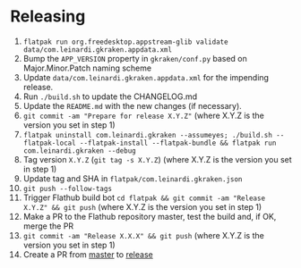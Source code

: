# Releasing

1. `flatpak run org.freedesktop.appstream-glib validate data/com.leinardi.gkraken.appdata.xml`
2. Bump the `APP_VERSION` property in `gkraken/conf.py` based on Major.Minor.Patch naming scheme
3. Update `data/com.leinardi.gkraken.appdata.xml` for the impending release.
4. Run `./build.sh` to update the CHANGELOG.md
5. Update the `README.md` with the new changes (if necessary).
6. `git commit -am "Prepare for release X.Y.Z"` (where X.Y.Z is the version you set in step 1)
7. `flatpak uninstall com.leinardi.gkraken --assumeyes; ./build.sh --flatpak-local --flatpak-install --flatpak-bundle && flatpak run com.leinardi.gkraken --debug`
8. Tag version `X.Y.Z` (`git tag -s X.Y.Z`) (where X.Y.Z is the version you set in step 1)
9. Update tag and SHA in `flatpak/com.leinardi.gkraken.json`
10. `git push --follow-tags` 
11. Trigger Flathub build bot `cd flatpak && git commit -am "Release X.Y.Z" && git push` (where X.Y.Z is the version you set in step 1)
12. Make a PR to the Flathub repository master, test the build and, if OK, merge the PR
13. `git commit -am "Release X.X.X" && git push` (where X.Y.Z is the version you set in step 1)
14. Create a PR from [master](../../tree/master) to [release](../../tree/release)
